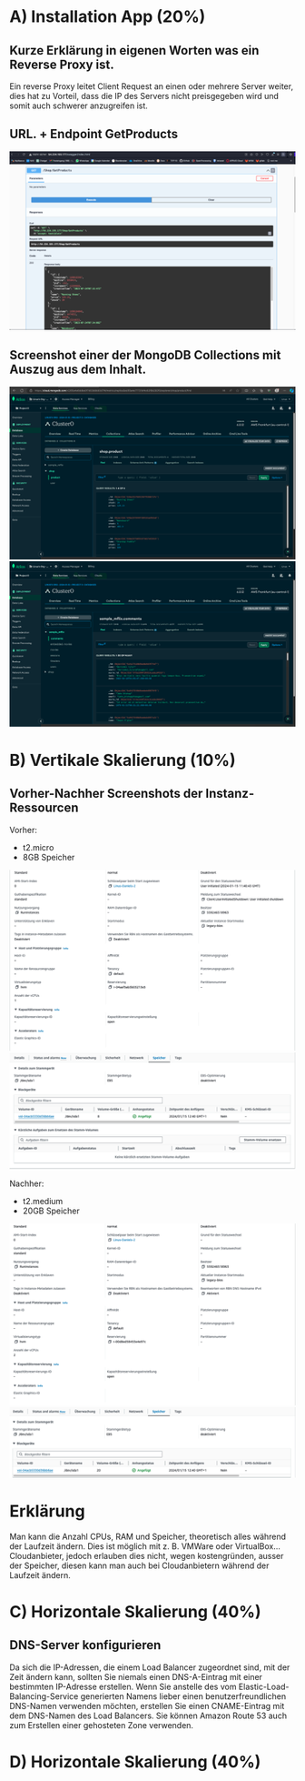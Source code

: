 # A) Installation App (20%)

## Kurze Erklärung in eigenen Worten was ein Reverse Proxy ist.

Ein reverse Proxy leitet Client Request an einen oder mehrere Server weiter, dies hat zu Vorteil, dass die IP des Servers nicht preisgegeben wird und somit auch schwerer anzugreifen ist.

## URL. + Endpoint GetProducts

![img.png](images/Bildschirmfoto%202024-01-15%20um%2011.35.46.png)

## Screenshot einer der MongoDB Collections mit Auszug aus dem Inhalt. 

![img.png](images/Bildschirmfoto%202024-01-15%20um%2011.41.34.png)
![img.png](images/Bildschirmfoto%202024-01-15%20um%2011.41.52.png)

# B) Vertikale Skalierung (10%)

## Vorher-Nachher Screenshots der Instanz-Ressourcen

Vorher:
- t2.micro
- 8GB Speicher

![img.png](images/Bildschirmfoto%202024-01-15%20um%2012.47.54.png)
![img.png](images/Bildschirmfoto%202024-01-15%20um%2012.46.45.png)

Nachher:
- t2.medium
- 20GB Speicher

![img.png](images/Bildschirmfoto%202024-01-15%20um%2012.47.08.png)
![img.png](images/Bildschirmfoto%202024-01-15%20um%2012.49.17.png)

# Erklärung
Man kann die Anzahl CPUs, RAM und Speicher, theoretisch alles während der Laufzeit ändern. Dies ist möglich mit z. B. VMWare oder VirtualBox...
Cloudanbieter, jedoch erlauben dies nicht, wegen kostengründen, ausser der Speicher, 
diesen kann man auch bei Cloudanbietern während der Laufzeit ändern. 

# C) Horizontale Skalierung (40%)

## DNS-Server konfigurieren

Da sich die IP-Adressen, die einem Load Balancer zugeordnet sind,
mit der Zeit ändern kann, sollten Sie niemals einen DNS-A-Eintrag
mit einer bestimmten IP-Adresse erstellen. Wenn Sie anstelle des 
vom Elastic-Load-Balancing-Service generierten Namens lieber einen 
benutzerfreundlichen DNS-Namen verwenden möchten, erstellen Sie einen 
CNAME-Eintrag mit dem DNS-Namen des Load Balancers. Sie können Amazon 
Route 53 auch zum Erstellen einer gehosteten Zone verwenden.



# D) Horizontale Skalierung (40%)